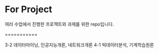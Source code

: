 For Project
===========

여러 수업에서 진행한 프로젝트와 과제를 위한 repo입니다.

===========

3-2
데이터마이닝, 인공지능개론, 네트워크개론
4-1
빅데이터분석, 기계학습원론
